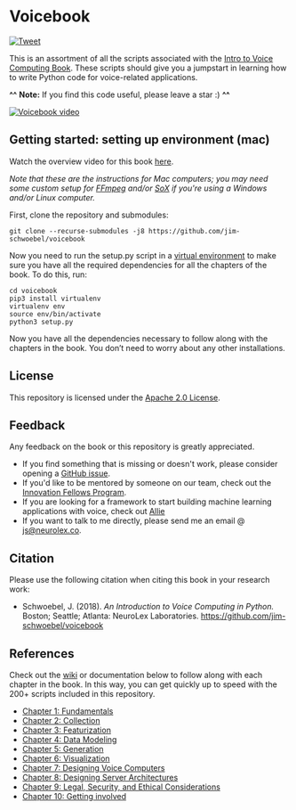 # Voicebook
[![Tweet](https://img.shields.io/twitter/url/http/shields.io.svg?style=social)](https://twitter.com/intent/tweet?text=Are%20you%20a%20developer%20looking%20to%20learn%20how%20to%20program%20voice%20applications%20in%20Python?%20Check%20out%20the%20Voicebook%20@%20http://voicebook.neurolex.co.&hashtags=voicecomputing,hackvoice,voicebook)

This is an assortment of all the scripts associated with the [Intro to Voice Computing Book](https://neurolex.ai/voicebook). These scripts should give you a jumpstart in learning how to write Python code for voice-related applications. 

**^^** **Note:** If you find this code useful, please leave a star :) **^^**

[![Voicebook video](https://github.com/jim-schwoebel/voicebook/blob/master/references/image_1586812277.gif)](https://www.youtube.com/watch?v=7QV-Vlqq2GE "Voicebook intro video")

## Getting started: setting up environment (mac)

Watch the overview video for this book [here](https://www.youtube.com/watch?v=7QV-Vlqq2GE).

*Note that these are the instructions for Mac computers; you may need some custom setup for [FFmpeg](https://www.ffmpeg.org/) and/or [SoX](http://sox.sourceforge.net/) if you're using a Windows and/or Linux computer.* 

First, clone the repository and submodules:

    git clone --recurse-submodules -j8 https://github.com/jim-schwoebel/voicebook

Now you need to run the setup.py script in a [virtual environment](https://docs.python.org/3/tutorial/venv.html) to make sure you have all the required dependencies for all the chapters of the book. To do this, run:
    
    cd voicebook
    pip3 install virtualenv
    virtualenv env 
    source env/bin/activate
    python3 setup.py

Now you have all the dependencies necessary to follow along with the chapters in the book. You don’t need to worry about any other installations. 

## License
This repository is licensed under the [Apache 2.0 License](https://www.apache.org/licenses/LICENSE-2.0). 

## Feedback
Any feedback on the book or this repository is greatly appreciated. 
* If you find something that is missing or doesn't work, please consider opening a [GitHub issue](https://github.com/jim-schwoebel/voicebook/issues).
* If you'd like to be mentored by someone on our team, check out the [Innovation Fellows Program](https://neurolex.ai/research).
* If you are looking for a framework to start building machine learning applications with voice, check out [Allie](https://github.com/jim-schwoebel/allie)
* If you want to talk to me directly, please send me an email @ js@neurolex.co.

## Citation
Please use the following citation when citing this book in your research work:
- Schwoebel, J. (2018). *An Introduction to Voice Computing in Python.* Boston; Seattle; Atlanta: NeuroLex Laboratories. https://github.com/jim-schwoebel/voicebook

## References
Check out the [wiki](https://github.com/jim-schwoebel/voicebook/wiki) or documentation below to follow along with each chapter in the book. In this way, you can get quickly up to speed with the 200+ scripts included in this repository. 
* [Chapter 1: Fundamentals](https://github.com/jim-schwoebel/voicebook/wiki/0.1.-Fundamentals)
* [Chapter 2: Collection](https://github.com/jim-schwoebel/voicebook/wiki/0.2.---Collection)
* [Chapter 3: Featurization](https://github.com/jim-schwoebel/voicebook/wiki/0.3.-Featurization)
* [Chapter 4: Data Modeling](https://github.com/jim-schwoebel/voicebook/wiki/0.4.-Data-modeling)
* [Chapter 5: Generation](https://github.com/jim-schwoebel/voicebook/wiki/0.5.-Generation)
* [Chapter 6: Visualization](https://github.com/jim-schwoebel/voicebook/wiki/0.6.-Visualization)
* [Chapter 7: Designing Voice Computers](https://github.com/jim-schwoebel/voicebook/wiki/0.7.-Designing-Voice-Computers)
* [Chapter 8: Designing Server Architectures](https://github.com/jim-schwoebel/voicebook/wiki/0.8.-Designing-server-architectures)
* [Chapter 9: Legal, Security, and Ethical Considerations](https://github.com/jim-schwoebel/voicebook/wiki/0.9.-Legal,-Ethical,-and-Security-Considerations)
* [Chapter 10: Getting involved](https://github.com/jim-schwoebel/voicebook/wiki/1.0.-Getting-involved)
